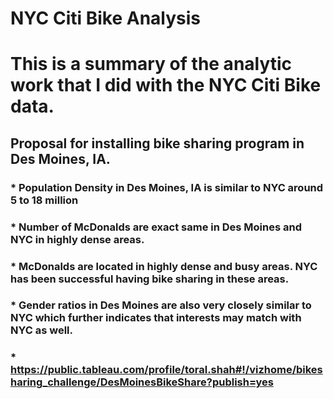# NYC Citi Bike Analysis 
# This is a summary of the analytic work that I did with the NYC Citi Bike data.
## Proposal for installing bike sharing program in Des Moines, IA.
###  * Population Density in Des Moines, IA is similar to NYC around 5 to 18 million
###  * Number of McDonalds are exact same in Des Moines and NYC in highly dense areas.
###  * McDonalds are located in highly dense and busy areas. NYC has been successful having bike sharing in these areas.
###  * Gender ratios in Des Moines are also very closely similar to NYC which further indicates that interests may match with NYC as well. 
###  * https://public.tableau.com/profile/toral.shah#!/vizhome/bikesharing_challenge/DesMoinesBikeShare?publish=yes
